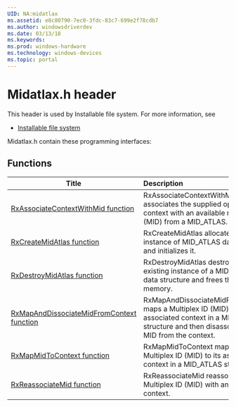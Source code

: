 ```yaml
---
UID: NA:midatlax
ms.assetid: e8c80790-7ec0-3fdc-83c7-699e2f78cdb7
ms.author: windowsdriverdev
ms.date: 03/13/18
ms.keywords: 
ms.prod: windows-hardware
ms.technology: windows-devices
ms.topic: portal
---
```


# Midatlax.h header



This header is used by Installable file system. For more information, see
- [Installable file system](../_ifsk/index.md)

Midatlax.h contain these programming interfaces:


## Functions

| Title   | Description   |
| ---- |:---- |
| [RxAssociateContextWithMid function](nf-midatlax-rxassociatecontextwithmid.md) | RxAssociateContextWithMid associates the supplied opaque context with an available multiplex ID (MID) from a MID_ATLAS. |
| [RxCreateMidAtlas function](nf-midatlax-rxcreatemidatlas.md) | RxCreateMidAtlas allocates a new instance of MID_ATLAS data structure and initializes it. |
| [RxDestroyMidAtlas function](nf-midatlax-rxdestroymidatlas.md) | RxDestroyMidAtlas destroys an existing instance of a MID_ATLAS data structure and frees the allocated memory. |
| [RxMapAndDissociateMidFromContext function](nf-midatlax-rxmapanddissociatemidfromcontext.md) | RxMapAndDissociateMidFromContext maps a Multiplex ID (MID) to its associated context in a MID_ATLAS structure and then disassociates the MID from the context. |
| [RxMapMidToContext function](nf-midatlax-rxmapmidtocontext.md) | RxMapMidToContext maps a Multiplex ID (MID) to its associated context in a MID_ATLAS structure. |
| [RxReassociateMid function](nf-midatlax-rxreassociatemid.md) | RxReassociateMid reassociates a Multiplex ID (MID) with an alternate context. |
